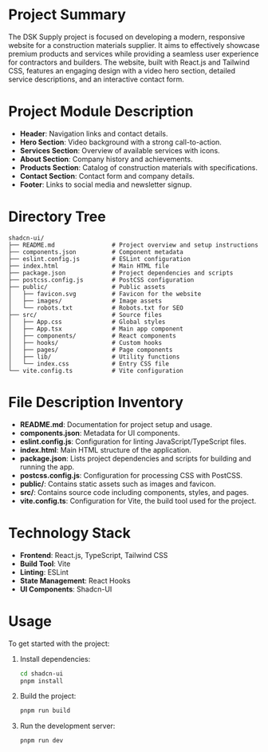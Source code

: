 # Project Summary
The DSK Supply project is focused on developing a modern, responsive website for a construction materials supplier. It aims to effectively showcase premium products and services while providing a seamless user experience for contractors and builders. The website, built with React.js and Tailwind CSS, features an engaging design with a video hero section, detailed service descriptions, and an interactive contact form.

# Project Module Description
- **Header**: Navigation links and contact details.
- **Hero Section**: Video background with a strong call-to-action.
- **Services Section**: Overview of available services with icons.
- **About Section**: Company history and achievements.
- **Products Section**: Catalog of construction materials with specifications.
- **Contact Section**: Contact form and company details.
- **Footer**: Links to social media and newsletter signup.

# Directory Tree
```
shadcn-ui/
├── README.md                # Project overview and setup instructions
├── components.json          # Component metadata
├── eslint.config.js         # ESLint configuration
├── index.html               # Main HTML file
├── package.json             # Project dependencies and scripts
├── postcss.config.js        # PostCSS configuration
├── public/                  # Public assets
│   ├── favicon.svg          # Favicon for the website
│   ├── images/              # Image assets
│   └── robots.txt           # Robots.txt for SEO
├── src/                     # Source files
│   ├── App.css              # Global styles
│   ├── App.tsx              # Main app component
│   ├── components/          # React components
│   ├── hooks/               # Custom hooks
│   ├── pages/               # Page components
│   ├── lib/                 # Utility functions
│   └── index.css            # Entry CSS file
└── vite.config.ts           # Vite configuration
```

# File Description Inventory
- **README.md**: Documentation for project setup and usage.
- **components.json**: Metadata for UI components.
- **eslint.config.js**: Configuration for linting JavaScript/TypeScript files.
- **index.html**: Main HTML structure of the application.
- **package.json**: Lists project dependencies and scripts for building and running the app.
- **postcss.config.js**: Configuration for processing CSS with PostCSS.
- **public/**: Contains static assets such as images and favicon.
- **src/**: Contains source code including components, styles, and pages.
- **vite.config.ts**: Configuration for Vite, the build tool used for the project.

# Technology Stack
- **Frontend**: React.js, TypeScript, Tailwind CSS
- **Build Tool**: Vite
- **Linting**: ESLint
- **State Management**: React Hooks
- **UI Components**: Shadcn-UI

# Usage
To get started with the project:
1. Install dependencies:
   ```bash
   cd shadcn-ui
   pnpm install
   ```
2. Build the project:
   ```bash
   pnpm run build
   ```
3. Run the development server:
   ```bash
   pnpm run dev
   ```
